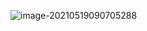 ![image-20210519090705288](C:\Users\12723\AppData\Roaming\Typora\typora-user-images\image-20210519090705288.png)